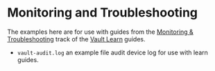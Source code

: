 # Monitoring and Troubleshooting

The examples here are for use with guides from the [Monitoring & Troubleshooting](https://learn.hashicorp.com/vault?track=monitoring#monitoring) track of the [Vault Learn](https://learn.hashicorp.com/vault) guides.

- `vault-audit.log` an example file audit device log for use with learn guides.
